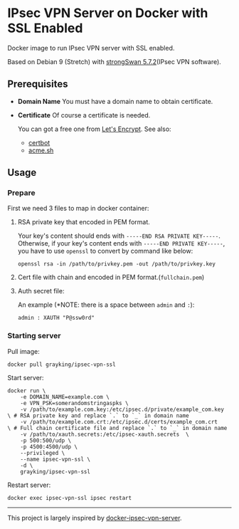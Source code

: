 # IPsec VPN Server on Docker with SSL Enabled

Docker image to run IPsec VPN server with SSL enabled.

Based on Debian 9 (Stretch) with [strongSwan 5.7.2](https://www.strongswan.org/)(IPsec VPN software).

## Prerequisites


- **Domain Name** You must have a domain name to obtain certificate.
- **Certificate** Of course a certificate is needed.

    You can got a free one from [Let's Encrypt](https://letsencrypt.org/). See also:

    - [certbot](https://certbot.eff.org/)
    - [acme.sh](https://github.com/Neilpang/acme.sh)

## Usage

### Prepare

First we need 3 files to map in docker container:

1. RSA private key that encoded in PEM format.

    Your key's content should ends with `-----END RSA PRIVATE KEY-----`.
    Otherwise, if your key's content ends with `-----END PRIVATE KEY-----`,
    you have to use `openssl` to convert by command like below:

    ```shell
    openssl rsa -in /path/to/privkey.pem -out /path/to/privkey.key
    ```

2. Cert file with chain and encoded in PEM format.(`fullchain.pem`)
3. Auth secret file:

    An example (*NOTE: there is a space between `admin` and `:`):

    ```
    admin : XAUTH "P@ssw0rd"
    ```

### Starting server

Pull image:

```shell
docker pull grayking/ipsec-vpn-ssl
```

Start server:

```shell
docker run \
    -e DOMAIN_NAME=example.com \
    -e VPN_PSK=somerandomstringaspks \
    -v /path/to/example.com.key:/etc/ipsec.d/private/example_com.key   \ # RSA private key and replace `.` to `_` in domain name
    -v /path/to/example.com.crt:/etc/ipsec.d/certs/example_com.crt     \ # Full chain certificate file and replace `.` to `_` in domain name
    -v /path/to/xauth.secrets:/etc/ipsec-xauth.secrets  \
    -p 500:500/udp \
    -p 4500:4500/udp \
    --privileged \
    --name ipsec-vpn-ssl \
    -d \
    grayking/ipsec-vpn-ssl
```

Restart server:

```shell
docker exec ipsec-vpn-ssl ipsec restart
```

-----

This project is largely inspired by [docker-ipsec-vpn-server](https://github.com/hwdsl2/docker-ipsec-vpn-server).
